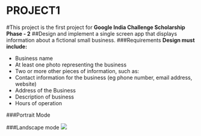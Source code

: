 # PROJECT1
#This project is the first project for  **Google India Challenge Scholarship Phase - 2**
##Design and implement a single screen app that displays information about a fictional small business.
###Requirements
 **Design must include:**

* Business name
* At least one photo representing the business
* Two or more other pieces of information, such as:
* Contact information for the business (eg phone number, email address, website)
* Address of the Business
* Description of business
* Hours of operation

###Portrait Mode
<img src="">

###Landscape mode
<img src="https://imgur.com/a/Oei1PKZ">
